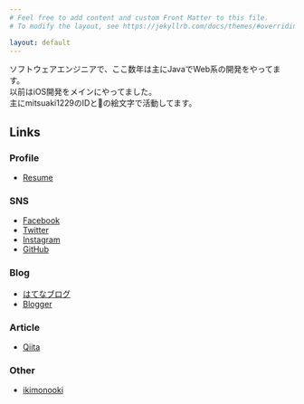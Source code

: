 ```yaml
---
# Feel free to add content and custom Front Matter to this file.
# To modify the layout, see https://jekyllrb.com/docs/themes/#overriding-theme-defaults

layout: default
---
```


ソフトウェアエンジニアで、ここ数年は主にJavaでWeb系の開発をやってます。  
以前はiOS開発をメインにやってました。  
主にmitsuaki1229のIDと🐰の絵文字で活動してます。

## Links

### Profile

* [Resume](https://github.com/mitsuaki1229/CurriculumVitae/blob/master/Documents/SkillSheet.md)

### SNS

* [Facebook](https://www.facebook.com/mitsuaki1229)
* [Twitter](https://twitter.com/mitsuaki1229)
* [Instagram](https://www.instagram.com/mitsuaki1229)
* [GitHub](https://github.com/mitsuaki1229)

### Blog

* [はてなブログ](https://mitsuaki1229.hatenablog.com/)
* [Blogger](http://mitsuaki1229.blogspot.com/2013/04/blog.html?m=0)

### Article

* [Qiita](https://qiita.com/mitsuaki1229)

### Other

* [ikimonooki](https://ikimonooki.com/)
